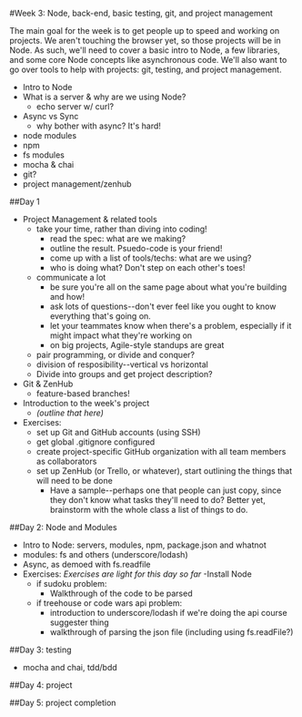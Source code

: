 #Week 3: Node, back-end, basic testing, git, and project management

The main goal for the week is to get people up to speed and working on projects. We aren't touching the browser yet, so those projects will be in Node. As such, we'll need to cover a basic intro to Node, a few libraries, and some core Node concepts like asynchronous code. We'll also want to go over tools to help with projects: git, testing, and project management.

- Intro to Node
- What is a server & why are we using Node?
  - echo server w/ curl?
- Async vs Sync
  - why bother with async? It's hard!
- node modules
- npm
- fs modules
- mocha & chai
- git?
- project management/zenhub

##Day 1

- Project Management & related tools
  - take your time, rather than diving into coding!
    - read the spec: what are we making?
    - outline the result. Psuedo-code is your friend!
    - come up with a list of tools/techs: what are we using?
    - who is doing what? Don't step on each other's toes!
  - communicate a lot
    - be sure you're all on the same page about what you're building and how!
    - ask lots of questions--don't ever feel like you ought to know everything that's going on.
    - let your teammates know when there's a problem, especially if it might impact what they're working on
    - on big projects, Agile-style standups are great
  - pair programming, or divide and conquer?
  - division of resposibility--vertical vs horizontal
  - Divide into groups and get project description?
- Git & ZenHub
  - feature-based branches!
- Introduction to the week's project
  - _(outline that here)_
- Exercises: 
  - set up Git and GitHub accounts (using SSH)
  - get global .gitignore configured
  - create project-specific GitHub organization with all team members as collaborators
  - set up ZenHub (or Trello, or whatever), start outlining the things that will need to be done
    - Have a sample--perhaps one that people can just copy, since they don't know what tasks they'll need to do? Better yet, brainstorm with the whole class a list of things to do.

##Day 2: Node and Modules

- Intro to Node: servers, modules, npm, package.json and whatnot
- modules: fs and others (underscore/lodash)
- Async, as demoed with fs.readfile
- Exercises: *Exercises are light for this day so far*
  -Install Node
  - if sudoku problem:
    - Walkthrough of the code to be parsed
  - if treehouse or code wars api problem:
    - introduction to underscore/lodash if we're doing the api course suggester thing
    - walkthrough of parsing the json file (including using fs.readFile?)

##Day 3: testing

- mocha and chai, tdd/bdd

##Day 4: project

##Day 5: project completion
